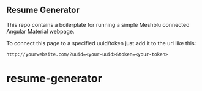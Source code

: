 ## Resume Generator

This repo contains a boilerplate for running a simple Meshblu connected Angular Material webpage.

To connect this page to a specified uuid/token just add it to the url like this:

```
http://yourwebsite.com/?uuid=<your-uuid>&token=<your-token>
```
# resume-generator
